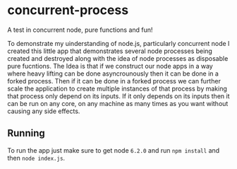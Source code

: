 # concurrent-process
A test in concurrent node, pure functions and fun!

To demonstrate my uinderstanding of node.js, particularly concurrent node I created this little app that demonstrates several node processes being created and destroyed along with the idea of node processes as disposable pure fucntions. The Idea is that if we construct our node apps in a way where heavy lifting can be done asyncrounously then it can be done in a forked process. Then if it can be done in a forked process we can further scale the application to create multiple instances of that process by making that process only depend on its inputs. If it only depends on its inputs then it can be run on any core, on any machine as many times as you want without causing any side effects. 

## Running
To run the app just make sure to get node `6.2.0` and run `npm install` and then `node index.js`.

